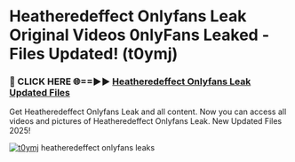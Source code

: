# Heatheredeffect Onlyfans Leak Original Videos 0nlyFans Leaked - Files Updated! (t0ymj)

<h3>🔴 CLICK HERE 🌐==►► <a href="https://best4dudes.click/HH4t6V" rel="nofollow">Heatheredeffect Onlyfans Leak Updated Files</a></h3>

Get Heatheredeffect Onlyfans Leak and all content. Now you can access all videos and pictures of Heatheredeffect Onlyfans Leak. New Updated Files 2025!

[![t0ymj](https://github.com/user-attachments/assets/8c521d6e-e6e3-4a75-9320-d58ab9d79d5b)](https://best4dudes.click/HH4t6V)
heatheredeffect onlyfans leaks